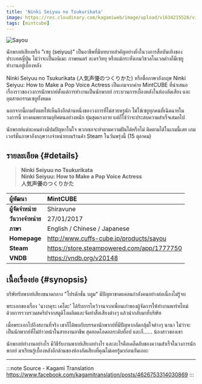```yaml
---
title: 'Ninki Seiyuu no Tsukurikata'
image: https://res.cloudinary.com/kagamiweb/image/upload/v1634215526/visualnovel/preview/sayou.jpg
tags: [mintcube]
---
```


![Sayou](https://res.cloudinary.com/kagamiweb/image/upload/v1634215526/visualnovel/preview/sayou.jpg)

นักพากย์เสียงหรือ "เซยู (seiyuu)" เป็นอาชีพที่มีบทบาทสำคัญอย่างยิ่งในวงการสื่อบันเทิงของประเทศญี่ปุ่น ไม่ว่าจะเป็นอนิเมะ ภาพยนตร์ ละครวิทยุ หรือแม้กระทั่งเกมวิชวลโนเวลต่างก็มีเซยูทำงานอยู่เบื้องหลัง

Ninki Seiyuu no Tsukurikata (人気声優のつくりかた) หรือชื่อภาษาอังกฤษ Ninki Seiyuu: How to Make a Pop Voice Actress เป็นเกมจากค่าย MintCUBE ที่นำเสนอเรื่องราวของวงการนักพากย์ตั้งแต่การทำงานเป็นนักพากย์ กระบวนการเบื้องหลังในห้องอัดเสียง และอุตสาหกรรมเซยูทั้งหมด

นอกจากนี้เกมยังเผยให้เห็นถึงอีกด้านหนึ่งของวงการที่ไม่สวยหรูนัก ไม่ใช่เซยูทุกคนที่เฉิดฉายในวงการนี้ บางคนพยายามอุทิศตนอย่างหนัก ทุ่มสุดแรงกาย แต่ก็ใช่ว่าจะประสบความสำเร็จเสมอไป

นักพากย์แต่ละคนต่างมีปมปัญหาในใจ พวกเธอจะทำตามความฝันได้หรือไม่ ติดตามได้ในเกมนี้เลย เกมเวอร์ชั่นภาษาอังกฤษวางจำหน่ายบนร้านค้า Steam ในวันพรุ่งนี้ (15 ตุลาคม)

## รายละเอียด {#details}

> **Ninki Seiyuu no Tsukurikata**  
> **Ninki Seiyuu: How to Make a Pop Voice Actress**  
> **人気声優のつくりかた**

| ผู้พัฒนา | MintCUBE |
| :---- | :---- |
| **ผู้จัดจำหน่าย** | Shiravune |
| **วันวางจำหน่าย** | 27/01/2017 |
| **ภาษา** | English / Chinese / Japanese |
| **Homepage** | http://www.cuffs-cube.jp/products/sayou |
| **Steam** | https://store.steampowered.com/app/1777750 |
| **VNDB** | https://vndb.org/v20148 |

## เนื้อเรื่องย่อ {#synopsis}

บริษัทรับพากย์เสียงขนาดกลาง "โปรดักชั่น บลูม" มีปัญหาขาดแคลนกำลังคนอย่างต่อเนื่องไม่รู้จบ

พระเอกของเรื่อง 'นางาคุระ เคโตะ' ได้รับการไหว้วานจากเพื่อนเก่าของผู้จัดการให้ทำงานพาร์ทไทม์ด้วยการรวบรวมสคริปจากสตูดิโอผลิตและจัดทำสื่อเสียงต่างๆ แล้วนำกลับมาที่บริษัท

เมื่อพระเอกไปถึงสถานที่จริง เขาก็ได้พบกับบรรดานักพากย์ที่มีปัญหากลัดกลุ้มใจต่างๆ นานา ไม่ว่าจะเป็นนักพากย์ที่ไม่ก้าวหน้าในสายงานอาชีพ สุดยอดไอดอลระดับท็อป และก็...... น้องสาวของเขา

นักพากย์ทำงานอย่างไร มีวิธีรับงานพากย์เสียงอย่างไร และอะไรคือเคล็ดลับของความสำเร็จในวงการนักพากย์ มาเรียนรู้เบื้องหลังอีกด้านของห้องอัดเสียงที่คุณไม่เคยรู้มาก่อนกันเถอะ

---
:::note Source - Kagami Translation
https://www.facebook.com/kagamitranslation/posts/4626753314030869
:::